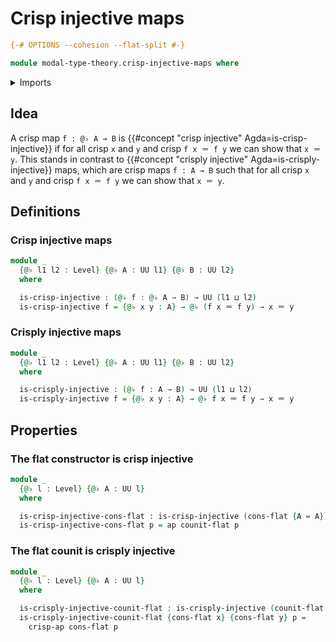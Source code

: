 # Crisp injective maps

```agda
{-# OPTIONS --cohesion --flat-split #-}

module modal-type-theory.crisp-injective-maps where
```

<details><summary>Imports</summary>

```agda
open import foundation.action-on-identifications-functions
open import foundation.dependent-pair-types
open import foundation.equivalences
open import foundation.function-types
open import foundation.identity-types
open import foundation.injective-maps
open import foundation.retractions
open import foundation.retracts-of-types
open import foundation.sections
open import foundation.torsorial-type-families
open import foundation.universe-levels

open import modal-type-theory.crisp-identity-types
open import modal-type-theory.flat-modality
```

</details>

## Idea

A crisp map `f : @♭ A → B` is
{{#concept "crisp injective" Agda=is-crisp-injective}} if for all crisp `x` and
`y` and crisp `f x ＝ f y` we can show that `x ＝ y`. This stands in contrast to
{{#concept "crisply injective" Agda=is-crisply-injective}} maps, which are crisp
maps `f : A → B` such that for all crisp `x` and `y` and crisp `f x ＝ f y` we
can show that `x ＝ y`.

## Definitions

### Crisp injective maps

```agda
module _
  {@♭ l1 l2 : Level} {@♭ A : UU l1} {@♭ B : UU l2}
  where

  is-crisp-injective : (@♭ f : @♭ A → B) → UU (l1 ⊔ l2)
  is-crisp-injective f = {@♭ x y : A} → @♭ (f x ＝ f y) → x ＝ y
```

### Crisply injective maps

```agda
module _
  {@♭ l1 l2 : Level} {@♭ A : UU l1} {@♭ B : UU l2}
  where

  is-crisply-injective : (@♭ f : A → B) → UU (l1 ⊔ l2)
  is-crisply-injective f = {@♭ x y : A} → @♭ f x ＝ f y → x ＝ y
```

## Properties

### The flat constructor is crisp injective

```agda
module _
  {@♭ l : Level} {@♭ A : UU l}
  where

  is-crisp-injective-cons-flat : is-crisp-injective (cons-flat {A = A})
  is-crisp-injective-cons-flat p = ap counit-flat p
```

### The flat counit is crisply injective

```agda
module _
  {@♭ l : Level} {@♭ A : UU l}
  where

  is-crisply-injective-counit-flat : is-crisply-injective (counit-flat {A = A})
  is-crisply-injective-counit-flat {cons-flat x} {cons-flat y} p =
    crisp-ap cons-flat p
```
